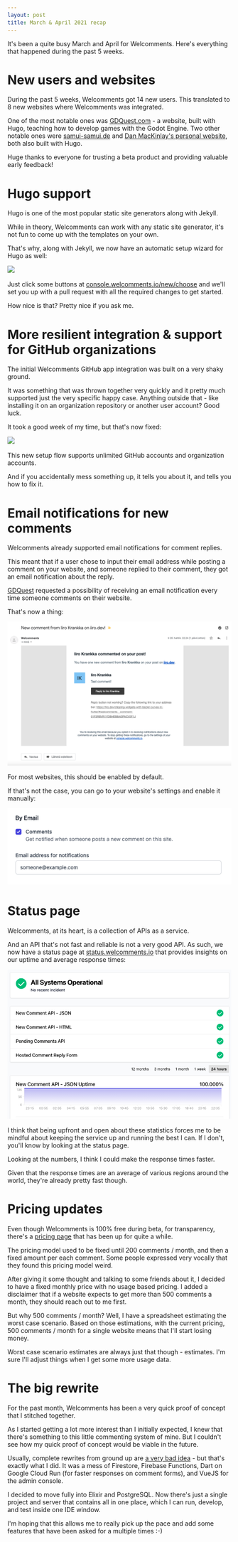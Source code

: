 ```yaml
---
layout: post
title: March & April 2021 recap
---
```


It's been a quite busy March and April for Welcomments.
Here's everything that happened during the past 5 weeks.

<!-- more -->

# New users and websites

During the past 5 weeks, Welcomments got 14 new users.
This translated to 8 new websites where Welcomments was integrated.

One of the most notable ones was [GDQuest.com](https://gdquest.com) - a website, built with Hugo, teaching how to develop games with the Godot Engine.
Two other notable ones were [samui-samui.de](https://samui-samui.de/) and [Dan MacKinlay's personal website](https://danmackinlay.name/), both also built with Hugo.

Huge thanks to everyone for trusting a beta product and providing valuable early feedback!

# Hugo support

Hugo is one of the most popular static site generators along with Jekyll.

While in theory, Welcomments can work with any static site generator, it's not fun to come up with the templates on your own.

That's why, along with Jekyll, we now have an automatic setup wizard for Hugo as well:

<a class="inline-block" href="https://youtu.be/AIG7LTOrd1Q" target="_blank" rel="nofollow">
  <img class="mx-auto rounded-lg shadow-xl ring-1 ring-black ring-opacity-5" src="{{ "img/easy-setup.png" | relative_url }}" />
</a>

Just click some buttons at [console.welcomments.io/new/choose](https://console.welcomments.io/new/choose) and we'll set you
up with a pull request with all the required changes to get started.

How nice is that? Pretty nice if you ask me.

# More resilient integration & support for GitHub organizations

The initial Welcomments GitHub app integration was built on a very shaky ground.

It was something that was thrown together very quickly and it pretty much supported just the very specific happy case.
Anything outside that - like installing it on an organization repository or another user account? Good luck.

It took a good week of my time, but that's now fixed:

<a class="inline-block" href="https://youtu.be/SxxrdTl9Nao" target="_blank" rel="nofollow">
  <img class="mx-auto rounded-lg shadow-xl ring-1 ring-black ring-opacity-5" src="{{ "img/resilient-installation.png" | relative_url }}" />
</a>

This new setup flow supports unlimited GitHub accounts and organization accounts.

And if you accidentally mess something up, it tells you about it, and tells you how to fix it.

# Email notifications for new comments

Welcomments already supported email notifications for comment replies.

This meant that if a user chose to input their email address while posting a comment on your website, and someone replied
to their comment, they got an email notification about the reply.

[GDQuest](https://gdquest.com) requested a possibility of receiving an email notification every time someone comments on
their website.

That's now a thing:

![A screenshot of an email notification about a new comment.](/img/new-comment-notification.png)

For most websites, this should be enabled by default.

If that's not the case, you can go to your website's settings and enable it manually:

![My helpful screenshot](/img/email-notifications.png)

# Status page

Welcomments, at its heart, is a collection of APIs as a service.

And an API that's not fast and reliable is not a very good API.
As such, we now have a status page at [status.welcomments.io](https://status.welcomments.io) that provides insights on 
our uptime and average response times:

![My helpful screenshot](/img/status-page.png)

I think that being upfront and open about these statistics forces me to be mindful about keeping the service up and running
the best I can. If I don't, you'll know by looking at the status page.

Looking at the numbers, I think I could make the response times faster.

Given that the response times are an average of various regions around the world, they're already pretty fast though.

# Pricing updates

Even though Welcomments is 100% free during beta, for transparency, there's a [pricing page](/pricing) that has been up for quite a while.

The pricing model used to be fixed until 200 comments / month, and then a fixed amount per each comment.
Some people expressed very vocally that they found this pricing model weird.

After giving it some thought and talking to some friends about it, I decided to have a fixed monthly price with no usage
based pricing. I added a disclaimer that if a website expects to get more than 500 comments a month, they should reach out
to me first.

But why 500 comments / month? Well, I have a spreadsheet estimating the worst case scenario. Based on those estimations,
with the current pricing, 500 comments / month for a single website means that I'll start losing money.

Worst case scenario estimates are always just that though - estimates.
I'm sure I'll adjust things when I get some more usage data.

# The big rewrite

For the past month, Welcomments has been a very quick proof of concept that I stitched together.

As I started getting a lot more interest than I initially expected, I knew that there's something to this little commenting system of mine.
But I couldn't see how my quick proof of concept would be viable in the future.

Usually, complete rewrites from ground up are [a very bad idea](https://www.joelonsoftware.com/2000/04/06/things-you-should-never-do-part-i/) - but that's exactly what I did.
It was a mess of Firestore, Firebase Functions, Dart on Google Cloud Run (for faster responses on comment forms), and VueJS
for the admin console. 

I decided to move fully into Elixir and PostgreSQL. Now there's just a single project and server
that contains all in one place, which I can run, develop, and test inside one IDE window.

I'm hoping that this allows me to really pick up the pace and add some features that have been asked for a multiple times :-)